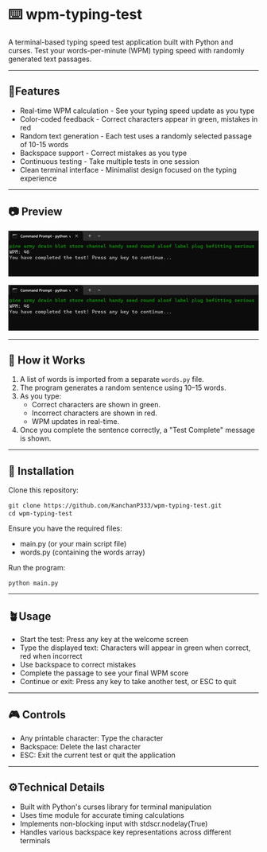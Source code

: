 # ⌨️ wpm-typing-test
A terminal-based typing speed test application built with Python and curses. Test your words-per-minute (WPM) typing speed with randomly generated text passages.

---

## 🚀Features

- Real-time WPM calculation - See your typing speed update as you type
- Color-coded feedback - Correct characters appear in green, mistakes in red
- Random text generation - Each test uses a randomly selected passage of 10-15 words
- Backspace support - Correct mistakes as you type
- Continuous testing - Take multiple tests in one session
- Clean terminal interface - Minimalist design focused on the typing experience

---

## 📷 Preview

![Start Screen](wpm-typing-test/wpmPicture1.png)

![Typing in Progress](wpm-typing-test/wpmPicture1.png)

---

## 🧠 How it Works

1. A list of words is imported from a separate `words.py` file.
2. The program generates a random sentence using 10–15 words.
3. As you type:
   - Correct characters are shown in green.
   - Incorrect characters are shown in red.
   - WPM updates in real-time.
4. Once you complete the sentence correctly, a "Test Complete" message is shown.

---

## 🔨 Installation

Clone this repository:

```
git clone https://github.com/KanchanP333/wpm-typing-test.git
cd wpm-typing-test
```

Ensure you have the required files:

- main.py (or your main script file)
- words.py (containing the words array)


Run the program:

```
python main.py
```

---
## 🪴Usage

- Start the test: Press any key at the welcome screen
- Type the displayed text: Characters will appear in green when correct, red when incorrect
- Use backspace to correct mistakes
- Complete the passage to see your final WPM score
- Continue or exit: Press any key to take another test, or ESC to quit

---

## 🎮 Controls

- Any printable character: Type the character
- Backspace: Delete the last character
- ESC: Exit the current test or quit the application

---

## ⚙️Technical Details

- Built with Python's curses library for terminal manipulation
- Uses time module for accurate timing calculations
- Implements non-blocking input with stdscr.nodelay(True)
- Handles various backspace key representations across different terminals

